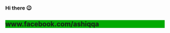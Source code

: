 ### Hi there 😉
<h2 style="background:#0a0; color:#fff> I am Ashiq</h3>

- 🔭 I’m currently working on .NET Core AND Angular-7
- 🌱 I’m currently learning Advance C#
- 🤔 I’m looking for help with Software Development, C#, Angular
- 💬 Ask me about anything
- 📫 How to reach me: www.facebook.com/ashiqqa

